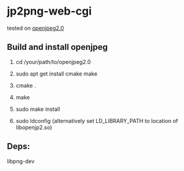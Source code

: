 jp2png-web-cgi
==============

tested on [openjpeg2.0](http://code.google.com/p/openjpeg/downloads/detail?name=openjpeg-2.0.0.tar.gz&can=2&q=)

Build and install openjpeg
-----

1. cd /your/path/to/openjpeg2.0

2. sudo apt get install cmake make

3. cmake .

4. make

5. sudo make install

6. sudo ldconfig (alternatively set LD_LIBRARY_PATH to location of libopenjp2.so)

Deps:
-----
libpng-dev
